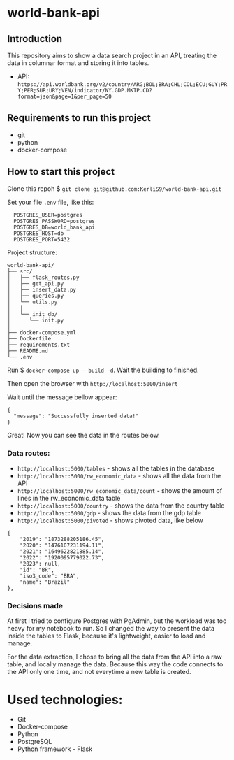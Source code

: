 # world-bank-api

## Introduction

This repository aims to show a data search project in an API, treating the data in columnar format and storing it into tables.

* API: `https://api.worldbank.org/v2/country/ARG;BOL;BRA;CHL;COL;ECU;GUY;PRY;PER;SUR;URY;VEN/indicator/NY.GDP.MKTP.CD?format=json&page=1&per_page=50`

## Requirements to run this project
- git
- python
- docker-compose

## How to start this project

Clone this repoh $ `git clone git@github.com:KerliS9/world-bank-api.git`

Set your file `.env` file, like this:
```
  POSTGRES_USER=postgres
  POSTGRES_PASSWORD=postgres
  POSTGRES_DB=world_bank_api
  POSTGRES_HOST=db
  POSTGRES_PORT=5432
```
Project structure:

```
world-bank-api/
├── src/
│   ├── flask_routes.py
│   ├── get_api.py
│   ├── insert_data.py
│   ├── queries.py
│   └── utils.py
│   │
│   └── init_db/
│      └── init.py
│
├── docker-compose.yml
├── Dockerfile
├── requirements.txt
├── README.md
└── .env

```
Run $ `docker-compose up --build -d`. Wait the building to finished.

Then open the browser with `http://localhost:5000/insert`

Wait until the message bellow appear:

```
{
  "message": "Successfully inserted data!"
}
```
Great! Now you can see the data in the routes below.

### Data routes:

- `http://localhost:5000/tables` - shows all the tables in the database
- `http://localhost:5000/rw_economic_data` - shows all the data from the API
- `http://localhost:5000/rw_economic_data/count` - shows the amount of lines in the rw_economic_data table
- `http://localhost:5000/country` - shows the data from the country table
- `http://localhost:5000/gdp` - shows the data from the gdp table
- `http://localhost:5000/pivoted` - shows pivoted data, like below

```
{
    "2019": "1873288205186.45",
    "2020": "1476107231194.11",
    "2021": "1649622821885.14",
    "2022": "1920095779022.73",
    "2023": null,
    "id": "BR",
    "iso3_code": "BRA",
    "name": "Brazil"
},
```

### Decisions made

At first I tried to configure Postgres with PgAdmin, but the workload was too heavy for my notebook to run. So I changed the way to present the data inside the tables to Flask, because it's lightweight, easier to load and manage.

For the data extraction, I chose to bring all the data from the API into a raw table, and locally manage the data. Because this way the code connects to the API only one time, and not everytime a new table is created.

# Used technologies:

- Git
- Docker-compose
- Python
- PostgreSQL
- Python framework - Flask
